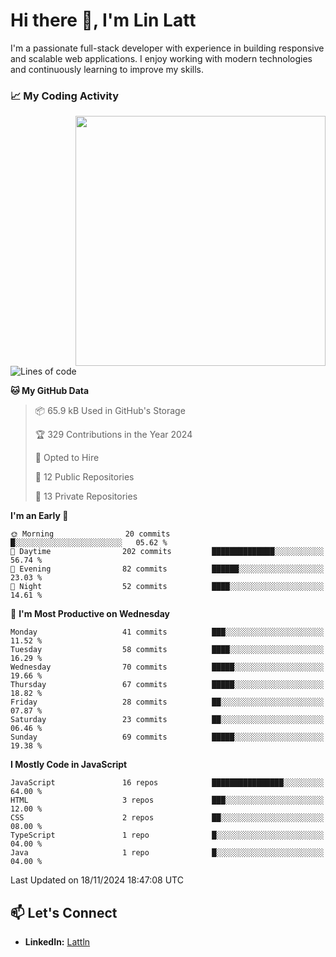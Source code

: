 # Hi there 👋, I'm Lin Latt

I'm a passionate full-stack developer with experience in building responsive and scalable web applications. I enjoy working with modern technologies and continuously learning to improve my skills.

### 📈 My Coding Activity 
<img src="https://github.com/user-attachments/assets/6cec4854-3eec-4600-9120-9be1d3cb2bfe"  width="400px" align="right">

<!--START_SECTION:waka-->
![Lines of code](https://img.shields.io/badge/From%20Hello%20World%20I%27ve%20Written-274.6%20thousand%20lines%20of%20code-blue)

**🐱 My GitHub Data** 

> 📦 65.9 kB Used in GitHub's Storage 
 > 
> 🏆 329 Contributions in the Year 2024
 > 
> 💼 Opted to Hire
 > 
> 📜 12 Public Repositories 
 > 
> 🔑 13 Private Repositories 
 > 
**I'm an Early 🐤** 

```text
🌞 Morning                20 commits          █░░░░░░░░░░░░░░░░░░░░░░░░   05.62 % 
🌆 Daytime                202 commits         ██████████████░░░░░░░░░░░   56.74 % 
🌃 Evening                82 commits          ██████░░░░░░░░░░░░░░░░░░░   23.03 % 
🌙 Night                  52 commits          ████░░░░░░░░░░░░░░░░░░░░░   14.61 % 
```
📅 **I'm Most Productive on Wednesday** 

```text
Monday                   41 commits          ███░░░░░░░░░░░░░░░░░░░░░░   11.52 % 
Tuesday                  58 commits          ████░░░░░░░░░░░░░░░░░░░░░   16.29 % 
Wednesday                70 commits          █████░░░░░░░░░░░░░░░░░░░░   19.66 % 
Thursday                 67 commits          █████░░░░░░░░░░░░░░░░░░░░   18.82 % 
Friday                   28 commits          ██░░░░░░░░░░░░░░░░░░░░░░░   07.87 % 
Saturday                 23 commits          ██░░░░░░░░░░░░░░░░░░░░░░░   06.46 % 
Sunday                   69 commits          █████░░░░░░░░░░░░░░░░░░░░   19.38 % 
```


**I Mostly Code in JavaScript** 

```text
JavaScript               16 repos            ████████████████░░░░░░░░░   64.00 % 
HTML                     3 repos             ███░░░░░░░░░░░░░░░░░░░░░░   12.00 % 
CSS                      2 repos             ██░░░░░░░░░░░░░░░░░░░░░░░   08.00 % 
TypeScript               1 repo              █░░░░░░░░░░░░░░░░░░░░░░░░   04.00 % 
Java                     1 repo              █░░░░░░░░░░░░░░░░░░░░░░░░   04.00 % 
```




 Last Updated on 18/11/2024 18:47:08 UTC
<!--END_SECTION:waka-->

## 📫 Let's Connect

- **LinkedIn:** [Lattln](https://linkedin.com/in/lin-latt)
<!-- - **Portfolio:** [Your Portfolio](https://yourportfolio.com) -->
